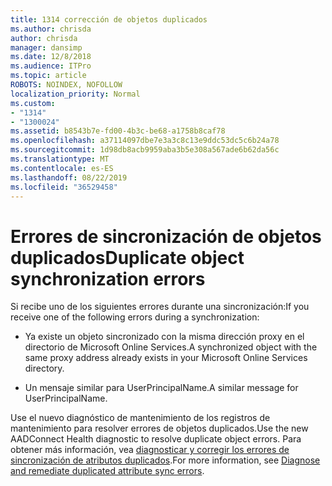 ```yaml
---
title: 1314 corrección de objetos duplicados
ms.author: chrisda
author: chrisda
manager: dansimp
ms.date: 12/8/2018
ms.audience: ITPro
ms.topic: article
ROBOTS: NOINDEX, NOFOLLOW
localization_priority: Normal
ms.custom:
- "1314"
- "1300024"
ms.assetid: b8543b7e-fd00-4b3c-be68-a1758b8caf78
ms.openlocfilehash: a37114097dbe7e3a3c8c13e9ddc53dc5c6b24a78
ms.sourcegitcommit: 1d98db8acb9959aba3b5e308a567ade6b62da56c
ms.translationtype: MT
ms.contentlocale: es-ES
ms.lasthandoff: 08/22/2019
ms.locfileid: "36529458"
---
```

# <a name="duplicate-object-synchronization-errors"></a><span data-ttu-id="cb114-102">Errores de sincronización de objetos duplicados</span><span class="sxs-lookup"><span data-stu-id="cb114-102">Duplicate object synchronization errors</span></span>

<span data-ttu-id="cb114-103">Si recibe uno de los siguientes errores durante una sincronización:</span><span class="sxs-lookup"><span data-stu-id="cb114-103">If you receive one of the following errors during a synchronization:</span></span>

- <span data-ttu-id="cb114-104">Ya existe un objeto sincronizado con la misma dirección proxy en el directorio de Microsoft Online Services.</span><span class="sxs-lookup"><span data-stu-id="cb114-104">A synchronized object with the same proxy address already exists in your Microsoft Online Services directory.</span></span>

- <span data-ttu-id="cb114-105">Un mensaje similar para UserPrincipalName.</span><span class="sxs-lookup"><span data-stu-id="cb114-105">A similar message for UserPrincipalName.</span></span>

<span data-ttu-id="cb114-106">Use el nuevo diagnóstico de mantenimiento de los registros de mantenimiento para resolver errores de objetos duplicados.</span><span class="sxs-lookup"><span data-stu-id="cb114-106">Use the new AADConnect Health diagnostic to resolve duplicate object errors.</span></span> <span data-ttu-id="cb114-107">Para obtener más información, vea [diagnosticar y corregir los errores de sincronización de atributos duplicados](https://docs.microsoft.com/azure/active-directory/hybrid/how-to-connect-health-diagnose-sync-errors).</span><span class="sxs-lookup"><span data-stu-id="cb114-107">For more information, see [Diagnose and remediate duplicated attribute sync errors](https://docs.microsoft.com/azure/active-directory/hybrid/how-to-connect-health-diagnose-sync-errors).</span></span>
